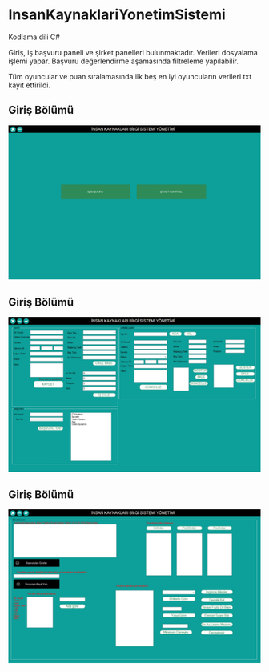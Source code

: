 # InsanKaynaklariYonetimSistemi

Kodlama dili C#


Giriş, iş başvuru paneli ve şirket panelleri bulunmaktadır.
Verileri dosyalama işlemi yapar. Başvuru değerlendirme aşamasında filtreleme yapılabilir.

Tüm oyuncular ve puan sıralamasında ilk beş en iyi oyuncuların verileri txt kayıt ettirildi.


## Giriş Bölümü
![banner resmi](https://github.com/EfecanDemir/InsanKaynaklariYonetimSistemi/blob/main/1.JPG)

## Giriş Bölümü
![banner resmi](https://github.com/EfecanDemir/InsanKaynaklariYonetimSistemi/blob/main/2.JPG)

## Giriş Bölümü
![banner resmi](https://github.com/EfecanDemir/InsanKaynaklariYonetimSistemi/blob/main/3.JPG)
